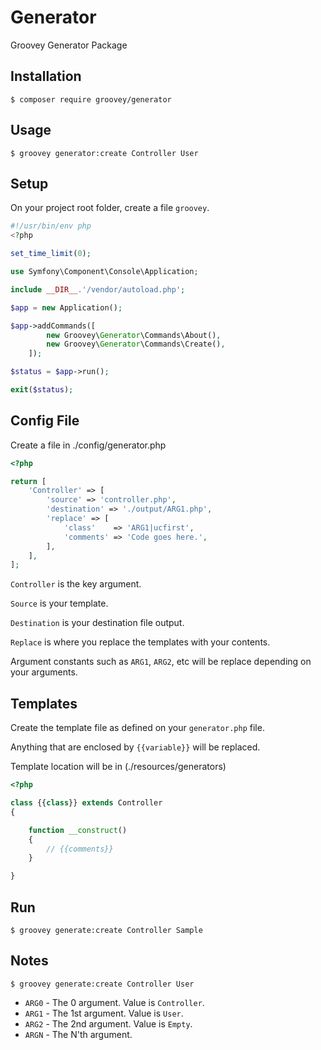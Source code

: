 # Generator

Groovey Generator Package

## Installation

    $ composer require groovey/generator

## Usage

    $ groovey generator:create Controller User

## Setup

On your project root folder, create a file `groovey`.

```php
#!/usr/bin/env php
<?php

set_time_limit(0);

use Symfony\Component\Console\Application;

include __DIR__.'/vendor/autoload.php';

$app = new Application();

$app->addCommands([
        new Groovey\Generator\Commands\About(),
        new Groovey\Generator\Commands\Create(),
    ]);

$status = $app->run();

exit($status);

```

## Config File

Create a file in ./config/generator.php

```php
<?php

return [
    'Controller' => [
        'source' => 'controller.php',
        'destination' => './output/ARG1.php',
        'replace' => [
            'class'    => 'ARG1|ucfirst',
            'comments' => 'Code goes here.',
        ],
    ],
];

```

`Controller` is the key argument.

`Source` is your template.

`Destination` is your destination file output.

`Replace` is where you replace the templates with your contents.

Argument constants such as `ARG1`, `ARG2`, etc will be replace depending on your arguments.

## Templates

Create the template file as defined on your `generator.php` file.

Anything that are enclosed by `{{variable}}` will be replaced.

Template location will be in (./resources/generators)

```php
<?php

class {{class}} extends Controller
{

    function __construct()
    {
        // {{comments}}
    }

}
```
## Run

    $ groovey generate:create Controller Sample


## Notes

    $ groovey generate:create Controller User

* `ARG0` - The 0 argument. Value is `Controller`.
* `ARG1` - The 1st argument. Value is `User`.
* `ARG2` - The 2nd argument. Value is `Empty`.
* `ARGN` - The N'th argument.
